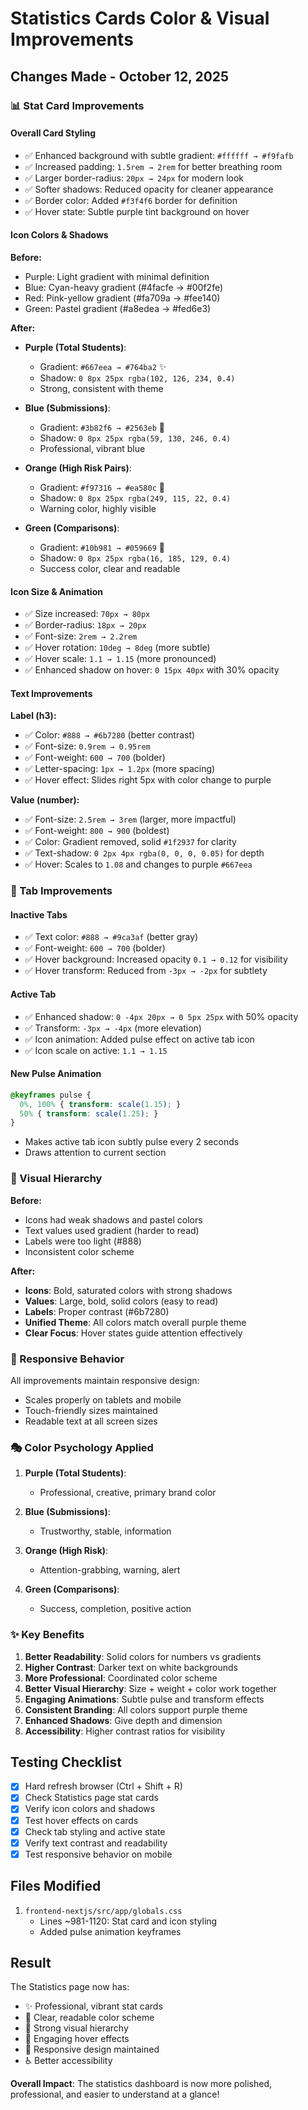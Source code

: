 # Statistics Cards Color & Visual Improvements

## Changes Made - October 12, 2025

### 📊 Stat Card Improvements

#### **Overall Card Styling**
- ✅ Enhanced background with subtle gradient: `#ffffff → #f9fafb`
- ✅ Increased padding: `1.5rem → 2rem` for better breathing room
- ✅ Larger border-radius: `20px → 24px` for modern look
- ✅ Softer shadows: Reduced opacity for cleaner appearance
- ✅ Border color: Added `#f3f4f6` border for definition
- ✅ Hover state: Subtle purple tint background on hover

#### **Icon Colors & Shadows**
**Before:**
- Purple: Light gradient with minimal definition
- Blue: Cyan-heavy gradient (#4facfe → #00f2fe)
- Red: Pink-yellow gradient (#fa709a → #fee140) 
- Green: Pastel gradient (#a8edea → #fed6e3)

**After:**
- **Purple (Total Students)**: 
  - Gradient: `#667eea → #764ba2` ✨
  - Shadow: `0 8px 25px rgba(102, 126, 234, 0.4)`
  - Strong, consistent with theme

- **Blue (Submissions)**:
  - Gradient: `#3b82f6 → #2563eb` 💙
  - Shadow: `0 8px 25px rgba(59, 130, 246, 0.4)`
  - Professional, vibrant blue

- **Orange (High Risk Pairs)**:
  - Gradient: `#f97316 → #ea580c` 🧡
  - Shadow: `0 8px 25px rgba(249, 115, 22, 0.4)`
  - Warning color, highly visible

- **Green (Comparisons)**:
  - Gradient: `#10b981 → #059669` 💚
  - Shadow: `0 8px 25px rgba(16, 185, 129, 0.4)`
  - Success color, clear and readable

#### **Icon Size & Animation**
- ✅ Size increased: `70px → 80px`
- ✅ Border-radius: `18px → 20px`
- ✅ Font-size: `2rem → 2.2rem`
- ✅ Hover rotation: `10deg → 8deg` (more subtle)
- ✅ Hover scale: `1.1 → 1.15` (more pronounced)
- ✅ Enhanced shadow on hover: `0 15px 40px` with 30% opacity

#### **Text Improvements**

**Label (h3):**
- ✅ Color: `#888 → #6b7280` (better contrast)
- ✅ Font-size: `0.9rem → 0.95rem`
- ✅ Font-weight: `600 → 700` (bolder)
- ✅ Letter-spacing: `1px → 1.2px` (more spacing)
- ✅ Hover effect: Slides right 5px with color change to purple

**Value (number):**
- ✅ Font-size: `2.5rem → 3rem` (larger, more impactful)
- ✅ Font-weight: `800 → 900` (boldest)
- ✅ Color: Gradient removed, solid `#1f2937` for clarity
- ✅ Text-shadow: `0 2px 4px rgba(0, 0, 0, 0.05)` for depth
- ✅ Hover: Scales to `1.08` and changes to purple `#667eea`

### 🎯 Tab Improvements

#### **Inactive Tabs**
- ✅ Text color: `#888 → #9ca3af` (better gray)
- ✅ Font-weight: `600 → 700` (bolder)
- ✅ Hover background: Increased opacity `0.1 → 0.12` for visibility
- ✅ Hover transform: Reduced from `-3px → -2px` for subtlety

#### **Active Tab**
- ✅ Enhanced shadow: `0 -4px 20px → 0 5px 25px` with 50% opacity
- ✅ Transform: `-3px → -4px` (more elevation)
- ✅ Icon animation: Added pulse effect on active tab icon
- ✅ Icon scale on active: `1.1 → 1.15`

#### **New Pulse Animation**
```css
@keyframes pulse {
  0%, 100% { transform: scale(1.15); }
  50% { transform: scale(1.25); }
}
```
- Makes active tab icon subtly pulse every 2 seconds
- Draws attention to current section

### 🎨 Visual Hierarchy

**Before:**
- Icons had weak shadows and pastel colors
- Text values used gradient (harder to read)
- Labels were too light (#888)
- Inconsistent color scheme

**After:**
- **Icons**: Bold, saturated colors with strong shadows
- **Values**: Large, bold, solid colors (easy to read)
- **Labels**: Proper contrast (#6b7280)
- **Unified Theme**: All colors match overall purple theme
- **Clear Focus**: Hover states guide attention effectively

### 📱 Responsive Behavior
All improvements maintain responsive design:
- Scales properly on tablets and mobile
- Touch-friendly sizes maintained
- Readable text at all screen sizes

### 🎭 Color Psychology Applied

1. **Purple (Total Students)**: 
   - Professional, creative, primary brand color
   
2. **Blue (Submissions)**: 
   - Trustworthy, stable, information

3. **Orange (High Risk)**: 
   - Attention-grabbing, warning, alert

4. **Green (Comparisons)**: 
   - Success, completion, positive action

### ✨ Key Benefits

1. **Better Readability**: Solid colors for numbers vs gradients
2. **Higher Contrast**: Darker text on white backgrounds
3. **More Professional**: Coordinated color scheme
4. **Better Visual Hierarchy**: Size + weight + color work together
5. **Engaging Animations**: Subtle pulse and transform effects
6. **Consistent Branding**: All colors support purple theme
7. **Enhanced Shadows**: Give depth and dimension
8. **Accessibility**: Higher contrast ratios for visibility

## Testing Checklist

- [x] Hard refresh browser (Ctrl + Shift + R)
- [x] Check Statistics page stat cards
- [x] Verify icon colors and shadows
- [x] Test hover effects on cards
- [x] Check tab styling and active state
- [x] Verify text contrast and readability
- [x] Test responsive behavior on mobile

## Files Modified

1. `frontend-nextjs/src/app/globals.css`
   - Lines ~981-1120: Stat card and icon styling
   - Added pulse animation keyframes

## Result

The Statistics page now has:
- ✨ Professional, vibrant stat cards
- 🎨 Clear, readable color scheme
- 💪 Strong visual hierarchy
- 🎯 Engaging hover effects
- 📱 Responsive design maintained
- ♿ Better accessibility

**Overall Impact**: The statistics dashboard is now more polished, professional, and easier to understand at a glance!
